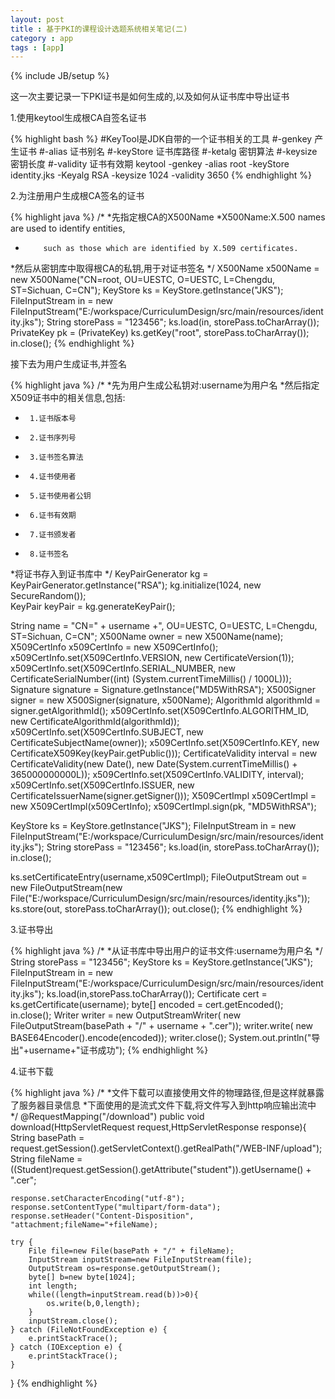 ```yaml
---
layout: post
title : 基于PKI的课程设计选题系统相关笔记(二)
category : app
tags : [app]
---
```

{% include JB/setup %}

这一次主要记录一下PKI证书是如何生成的,以及如何从证书库中导出证书

1.使用keytool生成根CA自签名证书

{% highlight bash %}
#KeyTool是JDK自带的一个证书相关的工具
#-genkey 产生证书
#-alias 证书别名
#-keyStore 证书库路径
#-ketalg 密钥算法
#-keysize 密钥长度
#-validity 证书有效期
keytool -genkey -alias root -keyStore identity.jks -Keyalg RSA -keysize 1024 -validity 3650
{% endhighlight %}
	
2.为注册用户生成根CA签名的证书

{% highlight java %}
/*
 *先指定根CA的X500Name
 *X500Name:X.500 names are used to identify entities,
 *         such as those which are identified by X.509 certificates.
 *然后从密钥库中取得根CA的私钥,用于对证书签名
 */
X500Name x500Name = new X500Name("CN=root, OU=UESTC, O=UESTC, L=Chengdu, ST=Sichuan, C=CN");
KeyStore ks = KeyStore.getInstance("JKS");
FileInputStream in = new FileInputStream("E:/workspace/CurriculumDesign/src/main/resources/identity.jks");
String storePass = "123456";
ks.load(in, storePass.toCharArray());
PrivateKey pk = (PrivateKey) ks.getKey("root", storePass.toCharArray());
in.close();
{% endhighlight %}

接下去为用户生成证书,并签名

{% highlight java %}
/*
 *先为用户生成公私钥对:username为用户名
 *然后指定X509证书中的相关信息,包括:
 *		1.证书版本号
 *		2.证书序列号
 *		3.证书签名算法
 *		4.证书使用者
 *		5.证书使用者公钥
 *		6.证书有效期
 *		7.证书颁发者
 *		8.证书签名
 *将证书存入到证书库中
 */
KeyPairGenerator kg = KeyPairGenerator.getInstance("RSA");
kg.initialize(1024, new SecureRandom());  
KeyPair keyPair = kg.generateKeyPair();

String name = "CN=" + username +", OU=UESTC, O=UESTC, L=Chengdu, ST=Sichuan, C=CN";
X500Name owner = new X500Name(name);
X509CertInfo x509CertInfo = new X509CertInfo();
x509CertInfo.set(X509CertInfo.VERSION, new CertificateVersion(1));
x509CertInfo.set(X509CertInfo.SERIAL_NUMBER, new CertificateSerialNumber((int) (System.currentTimeMillis() / 1000L)));
Signature signature = Signature.getInstance("MD5WithRSA"); 
X500Signer signer = new X500Signer(signature, x500Name);
AlgorithmId algorithmId = signer.getAlgorithmId();
x509CertInfo.set(X509CertInfo.ALGORITHM_ID, new CertificateAlgorithmId(algorithmId));
x509CertInfo.set(X509CertInfo.SUBJECT, new CertificateSubjectName(owner));
x509CertInfo.set(X509CertInfo.KEY, new CertificateX509Key(keyPair.getPublic()));
CertificateValidity interval = new CertificateValidity(new Date(), new Date(System.currentTimeMillis() + 365000000000L));
x509CertInfo.set(X509CertInfo.VALIDITY, interval);
x509CertInfo.set(X509CertInfo.ISSUER, new CertificateIssuerName(signer.getSigner()));
X509CertImpl x509CertImpl = new X509CertImpl(x509CertInfo);
x509CertImpl.sign(pk, "MD5WithRSA");

KeyStore ks = KeyStore.getInstance("JKS");
FileInputStream in = new FileInputStream("E:/workspace/CurriculumDesign/src/main/resources/identity.jks");
String storePass = "123456";
ks.load(in, storePass.toCharArray());
in.close();

ks.setCertificateEntry(username,x509CertImpl);
FileOutputStream out = new FileOutputStream(new File("E:/workspace/CurriculumDesign/src/main/resources/identity.jks"));
ks.store(out, storePass.toCharArray());
out.close();
{% endhighlight %}

3.证书导出

{% highlight java %}
/*
 *从证书库中导出用户的证书文件:username为用户名
 */
String storePass = "123456";
KeyStore ks = KeyStore.getInstance("JKS");
FileInputStream in = new FileInputStream("E:/workspace/CurriculumDesign/src/main/resources/identity.jks");
ks.load(in,storePass.toCharArray());
Certificate cert = ks.getCertificate(username);
byte[] encoded = cert.getEncoded();
in.close();
Writer writer = new OutputStreamWriter( new FileOutputStream(basePath + "/" + username + ".cer"));
writer.write( new BASE64Encoder().encode(encoded));
writer.close();
System.out.println("导出"+username+"证书成功");
{% endhighlight %}

4.证书下载

{% highlight java %}
/*
 *文件下载可以直接使用文件的物理路径,但是这样就暴露了服务器目录信息
 *下面使用的是流式文件下载,将文件写入到http响应输出流中
 */
@RequestMapping("/download")
public void download(HttpServletRequest request,HttpServletResponse response){
	String basePath = request.getSession().getServletContext().getRealPath("/WEB-INF/upload");
	String fileName = ((Student)request.getSession().getAttribute("student")).getUsername() + ".cer";
	
	response.setCharacterEncoding("utf-8");
	response.setContentType("multipart/form-data");
	response.setHeader("Content-Disposition", "attachment;fileName="+fileName);
	
	try {
		File file=new File(basePath + "/" + fileName);
		InputStream inputStream=new FileInputStream(file);
		OutputStream os=response.getOutputStream();
		byte[] b=new byte[1024];
		int length;
		while((length=inputStream.read(b))>0){
			os.write(b,0,length);
		}
		inputStream.close();
	} catch (FileNotFoundException e) {
		e.printStackTrace();
	} catch (IOException e) {
		e.printStackTrace();
	}
}
{% endhighlight %}